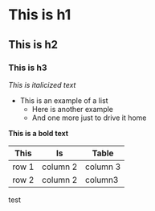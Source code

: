 # This is h1
## This is h2
### This is h3
*This is italicized text*
- This is an example of a list
    - Here is another example
    - And one more just to drive it home

**This is a bold text**

This|Is|Table
---|---|---
row  1 | column 2 | column 3
row 2 | column 2 | column3

test